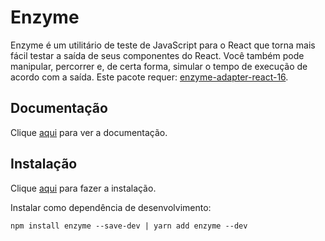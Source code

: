# Enzyme

Enzyme é um utilitário de teste de JavaScript para o React que torna mais fácil testar a saída de seus componentes do React. Você também pode manipular, percorrer e, de certa forma, simular o tempo de execução de acordo com a saída. Este pacote requer: [enzyme-adapter-react-16](enzyme-adapter-react-16.md).

## Documentação

Clique [aqui](https://github.com/airbnb/enzyme) para ver a documentação.

## Instalação

Clique [aqui](https://www.npmjs.com/package/enzyme) para fazer a instalação.

Instalar como dependência de desenvolvimento:

```
npm install enzyme --save-dev | yarn add enzyme --dev
```
